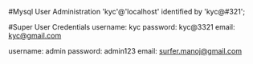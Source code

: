 #Mysql User Administration
'kyc'@'localhost' identified by 'kyc@#321';

#Super User Credentials
username: kyc
password: kyc@3321
email: kyc@gmail.com

username: admin
password: admin123
email: surfer.manoj@gmail.com
